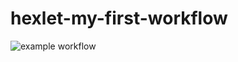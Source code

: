 # hexlet-my-first-workflow
![example workflow](https://github.com/fejjjsan/hexlet-my-first-workflow.git/actions/workflows/hello-world.yml/badge.svg)
